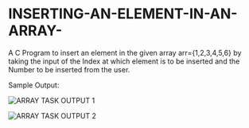 # INSERTING-AN-ELEMENT-IN-AN-ARRAY-

A C Program to insert an element in the given array arr={1,2,3,4,5,6} by taking the input of the Index at which element is to be inserted and the Number to be inserted from the user. 

Sample Output: 

![ARRAY TASK OUTPUT 1](https://user-images.githubusercontent.com/104273406/167019786-b118f54c-7eba-44dd-86ab-77335a4d936d.JPG)

![ARRAY TASK OUTPUT 2](https://user-images.githubusercontent.com/104273406/167019838-49385ef1-c2e5-4724-b8bc-185109a9edb3.JPG)
